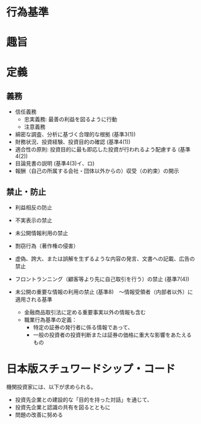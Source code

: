 # 行為基準

# 趣旨

# 定義
## 義務
* 信任義務
  * 忠実義務: 最善の利益を図るように行動
  * 注意義務
* 綿密な調査、分析に基づく合理的な根拠 (基準3(1))
* 財務状況、投資経験、投資目的の確認 (基準4(1))
* 適合性の原則: 投資目的に最も即応した投資が行われるよう配慮する (基準4(2))
* 目論見書の説明 (基準4(3)イ、ロ)
* 報酬（自己の所属する会社・団体以外からの）収受（の約束）の開示

## 禁止・防止
* 利益相反の防止
* 不実表示の禁止
* 未公開情報利用の禁止
* 剽窃行為（著作権の侵害）

* 虚偽、誇大、または誤解を生ずるような内容の発言、文書への記載、広告の禁止
* フロントランニング（顧客等より先に自己取引を行う）の禁止 (基準7(4))
* 未公開の重要な情報の利用の禁止 (基準8)　～情報受領者（内部者以外）に適用される基準
  * 金融商品取引法に定める重要事実以外の情報も含む
  * 職業行為基準の定義：
    * 特定の証券の発行者に係る情報であって、
    * 一般の投資者の投資判断または証券の価格に重大な影響をあたえるもの
  
# 日本版スチュワードシップ・コード
機関投資家には、以下が求められる。
* 投資先企業との建設的な「目的を持った対話」を通じて、
* 投資先企業と認識の共有を図るとともに
* 問題の改善に努める
